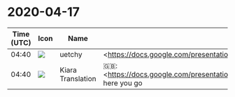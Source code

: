 # 2020-04-17

|Time (UTC)|Icon|Name|Message|
|---|---|---|---|
|04:40|![](https://avatars.slack-edge.com/2020-01-22/916403977808_18dc4c6c299ded1b6018_72.png)|uetchy|<https://docs.google.com/presentation/d/1TCw8j_3Pn9UV_pcXceVJaXFMk2uITI19V4s3rDLO3Mo/edit|https://docs.google.com/presentation/d/1TCw8j_3Pn9UV_pcXceVJaXFMk2uITI19V4s3rDLO3Mo/edit><br>どうぞ|
|04:40|![](https://avatars.slack-edge.com/2019-08-21/732685848020_f3f20736795184660348_72.png)|Kiara Translation|🇬🇧: &lt;<https://docs.google.com/presentation/d/1TCw8j_3Pn9UV_pcXceVJaXFMk2uITI19V4s3rDLO3Mo/edit%7Chttps://docs.google.com/presentation/d/1TCw8j_3Pn9UV_pcXceVJaXFMk2uITD3V3r3V4s3r4V3s><br>here you go|
